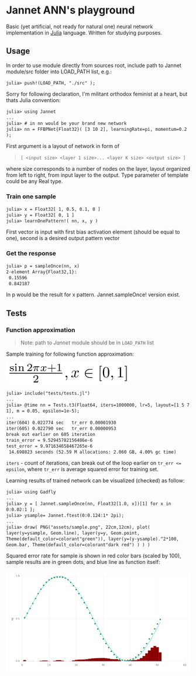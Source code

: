 # Jannet ANN's playground

 Basic (yet artificial, not ready for natural one) neural network implementation in [Julia](http://julialang.org/) language. Written for studying purposes.

## Usage

In order to use module directly from sources root, include path to Jannet module/src folder into LOAD_PATH list, e.g.:
```
julia> push!(LOAD_PATH, "./src" );
```
Sorry for following declaration, I'm militant orthodox feminist at a heart, but thats Julia convention:
```
julia> using Jannet
...
julia> # in nn would be your brand new network
julia> nn = FFBPNet{Float32}( [3 10 2], learningRate=pi, momentum=0.2 );

```
First argument is a layout of network in form of 

> `[ <input size> <layer 1 size>... <layer K size> <output size> ]`

where size corresponds to a number of nodes on the layer, layout organized from left to right, 
from input layer to the output. Type parameter of template could be any Real type.

### Train one sample
```
julia> x = Float32[ 1, 0.5, 0.1, 0 ]
julia> y = Float32[ 0, 1 ]
julia> learnOnePattern!( nn, x, y )
```
First vector is input with first bias activation element (should be equal to one), second is a desired output pattern vector

### Get the response
```
julia> p = sampleOnce(nn, x)
2-element Array{Float32,1}:
 0.15596 
 0.842187

```
In p would be the result for x pattern.  Jannet.sampleOnce! version exist.

## Tests

### Function approximation

> Note: path to *Jannet* module should be in `LOAD_PATH` list

Sample training for following function approximation:

![train function](assets/func.png)

```
julia> include("tests/tests.jl")
...
julia> @time nn = Tests.t3(Float64, iters=1000000, lr=5, layout=[1 5 7 1], m = 0.05, epsilon=1e-5);
...
iter(604) 0.022774 sec   tr_err 0.00001930
iter(605) 0.022790 sec   tr_err 0.00000953
break out earlier on 605 iteration
train_error = 9.52945782156486e-6
test_error = 9.971634658467265e-6
 14.698823 seconds (52.59 M allocations: 2.060 GB, 4.00% gc time)
```
`iters` - count of iterations, can break out of the loop earlier on `tr_err <= epsilon`, where `tr_err` 
is average squared error for training set.

Learning results of trained network can be visualized (checked) as follow:
```
julia> using Gadfly
...
julia> y = [ Jannet.sampleOnce(nn, Float32[1.0, x])[1] for x in 0:0.02:1 ];
julia> ysample= Jannet.ftest(0:0.124:1* 2pi);
...
julia> draw( PNG("assets/sample.png", 22cm,12cm), plot( layer(y=ysample, Geom.line), layer(y=y, Geom.point, Theme(default_color=colorant"green")), layer(y=(y-ysample).^2*100, Geom.bar, Theme(default_color=colorant"dark red") ) ) )
```
Squared error rate for sample is shown in red color bars (scaled by 100), sample results are in green dots, and blue line as function itself:

![sample plot](assets/sample.png)

